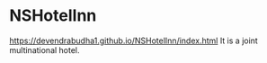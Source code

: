 # NSHotelInn
https://devendrabudha1.github.io/NSHotelInn/index.html
It is a joint multinational hotel.

